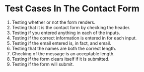 # Test Cases In The Contact Form

<ol>
  <li>Testing whether or not the form renders.</li>
  <li>Testing that it is the contact form by checking the header.</li>
  <li>Testing if you entered anything in each of the inputs.</li>
  <li>Testing if the correct information is entered in for each input.</li>
  <li>Testing if the email entered is, in fact, and email.</li>
  <li>Testing that the names are both the correct length.</li>
  <li>Checking of the message is an acceptable length.</li>
  <li>Testing if the form clears itself if it is submitted.</li>
  <li>Testing if the form will submit.</li>
</ol>
